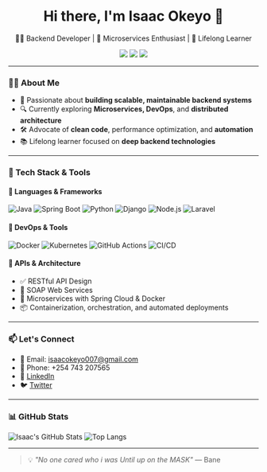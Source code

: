 <h1 align="center">Hi there, I'm Isaac Okeyo 👋</h1>

<p align="center">
  👨‍💻 Backend Developer | 🚀 Microservices Enthusiast | 🧠 Lifelong Learner  
</p>

<p align="center">
  <a href="mailto:isaacokeyo007@gmail.com"><img src="https://img.shields.io/badge/Email-D14836?style=for-the-badge&logo=gmail&logoColor=white"/></a>
  <a href="https://linkedin.com/in/isaac-okeyo-631a8828b"><img src="https://img.shields.io/badge/LinkedIn-0077B5?style=for-the-badge&logo=linkedin&logoColor=white"/></a>
  <a href="https://twitter.com/IsaacOkeyo_007"><img src="https://img.shields.io/badge/Twitter-1DA1F2?style=for-the-badge&logo=twitter&logoColor=white"/></a>
</p>

---

### 🧑‍💻 About Me

- 🧩 Passionate about **building scalable, maintainable backend systems**
- 🔍 Currently exploring **Microservices, DevOps**, and **distributed architecture**
- 🛠️ Advocate of **clean code**, performance optimization, and **automation**
- 📚 Lifelong learner focused on **deep backend technologies**

---

### 🧰 Tech Stack & Tools

#### 🔹 Languages & Frameworks
![Java](https://img.shields.io/badge/Java-ED8B00?style=flat&logo=openjdk&logoColor=white)
![Spring Boot](https://img.shields.io/badge/SpringBoot-6DB33F?style=flat&logo=spring-boot&logoColor=white)
![Python](https://img.shields.io/badge/Python-3776AB?style=flat&logo=python&logoColor=white)
![Django](https://img.shields.io/badge/Django-092E20?style=flat&logo=django&logoColor=white)
![Node.js](https://img.shields.io/badge/Node.js-339933?style=flat&logo=node.js&logoColor=white)
![Laravel](https://img.shields.io/badge/Laravel-F55247?style=flat&logo=laravel&logoColor=white)

#### 🔹 DevOps & Tools
![Docker](https://img.shields.io/badge/Docker-2496ED?style=flat&logo=docker&logoColor=white)
![Kubernetes](https://img.shields.io/badge/Kubernetes-326CE5?style=flat&logo=kubernetes&logoColor=white)
![GitHub Actions](https://img.shields.io/badge/GitHub_Actions-2088FF?style=flat&logo=github-actions&logoColor=white)
![CI/CD](https://img.shields.io/badge/CI/CD-E34F26?style=flat&logo=gitlab&logoColor=white)

#### 🔹 APIs & Architecture
- ✅ RESTful API Design
- 🔁 SOAP Web Services
- 🧱 Microservices with Spring Cloud & Docker
- 📦 Containerization, orchestration, and automated deployments

---

### 📫 Let's Connect

- 📧 Email: [isaacokeyo007@gmail.com](mailto:isaacokeyo007@gmail.com)
- 📱 Phone: +254 743 207565
- 💼 [LinkedIn](https://linkedin.com/in/isaac-okeyo-631a8828b)
- 🐦 [Twitter](https://twitter.com/IsaacOkeyo_007)

---
### 📊 GitHub Stats

![Isaac's GitHub Stats](https://github-readme-stats.vercel.app/api?username=isaacbill&show_icons=true&theme=default)
![Top Langs](https://github-readme-stats.vercel.app/api/top-langs/?username=isaacbill&layout=compact&theme=default)

---


> 💡 *"No one cared who i was Until up on the MASK"* — Bane
